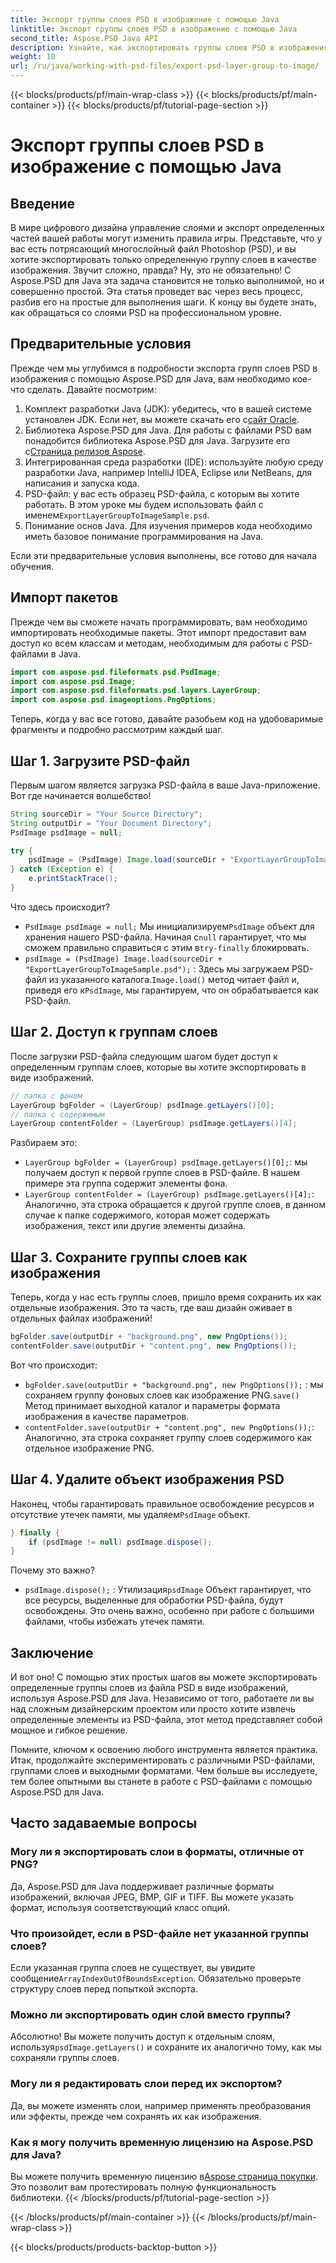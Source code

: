 ```yaml
---
title: Экспорт группы слоев PSD в изображение с помощью Java
linktitle: Экспорт группы слоев PSD в изображение с помощью Java
second_title: Aspose.PSD Java API
description: Узнайте, как экспортировать группы слоев PSD в изображения с помощью Aspose.PSD для Java, с помощью этого пошагового руководства. Идеально подходит для разработчиков и дизайнеров.
weight: 10
url: /ru/java/working-with-psd-files/export-psd-layer-group-to-image/
---
```


{{< blocks/products/pf/main-wrap-class >}}
{{< blocks/products/pf/main-container >}}
{{< blocks/products/pf/tutorial-page-section >}}

# Экспорт группы слоев PSD в изображение с помощью Java

## Введение

В мире цифрового дизайна управление слоями и экспорт определенных частей вашей работы могут изменить правила игры. Представьте, что у вас есть потрясающий многослойный файл Photoshop (PSD), и вы хотите экспортировать только определенную группу слоев в качестве изображения. Звучит сложно, правда? Ну, это не обязательно! С Aspose.PSD для Java эта задача становится не только выполнимой, но и совершенно простой. Эта статья проведет вас через весь процесс, разбив его на простые для выполнения шаги. К концу вы будете знать, как обращаться со слоями PSD на профессиональном уровне.

## Предварительные условия

Прежде чем мы углубимся в подробности экспорта групп слоев PSD в изображения с помощью Aspose.PSD для Java, вам необходимо кое-что сделать. Давайте посмотрим:

1.  Комплект разработки Java (JDK): убедитесь, что в вашей системе установлен JDK. Если нет, вы можете скачать его с[сайт Oracle](https://www.oracle.com/java/technologies/javase-downloads.html).
2. Библиотека Aspose.PSD для Java. Для работы с файлами PSD вам понадобится библиотека Aspose.PSD для Java. Загрузите его с[Страница релизов Aspose](https://releases.aspose.com/psd/java/).
3. Интегрированная среда разработки (IDE): используйте любую среду разработки Java, например IntelliJ IDEA, Eclipse или NetBeans, для написания и запуска кода.
4.  PSD-файл: у вас есть образец PSD-файла, с которым вы хотите работать. В этом уроке мы будем использовать файл с именем`ExportLayerGroupToImageSample.psd`.
5. Понимание основ Java. Для изучения примеров кода необходимо иметь базовое понимание программирования на Java.

Если эти предварительные условия выполнены, все готово для начала обучения.

## Импорт пакетов

Прежде чем вы сможете начать программировать, вам необходимо импортировать необходимые пакеты. Этот импорт предоставит вам доступ ко всем классам и методам, необходимым для работы с PSD-файлами в Java.

```java
import com.aspose.psd.fileformats.psd.PsdImage;
import com.aspose.psd.Image;
import com.aspose.psd.fileformats.psd.layers.LayerGroup;
import com.aspose.psd.imageoptions.PngOptions;
```

Теперь, когда у вас все готово, давайте разобьем код на удобоваримые фрагменты и подробно рассмотрим каждый шаг.

## Шаг 1. Загрузите PSD-файл

Первым шагом является загрузка PSD-файла в ваше Java-приложение. Вот где начинается волшебство!

```java
String sourceDir = "Your Source Directory";
String outputDir = "Your Document Directory";
PsdImage psdImage = null;

try {
    psdImage = (PsdImage) Image.load(sourceDir + "ExportLayerGroupToImageSample.psd");
} catch (Exception e) {
    e.printStackTrace();
}
```

Что здесь происходит?
- `PsdImage psdImage = null;` Мы инициализируем`PsdImage` объект для хранения нашего PSD-файла. Начиная с`null` гарантирует, что мы сможем правильно справиться с этим в`try-finally` блокировать.
- `psdImage = (PsdImage) Image.load(sourceDir + "ExportLayerGroupToImageSample.psd");` : Здесь мы загружаем PSD-файл из указанного каталога.`Image.load()` метод читает файл и, приведя его к`PsdImage`, мы гарантируем, что он обрабатывается как PSD-файл.

## Шаг 2. Доступ к группам слоев

После загрузки PSD-файла следующим шагом будет доступ к определенным группам слоев, которые вы хотите экспортировать в виде изображений.

```java
// папка с фоном
LayerGroup bgFolder = (LayerGroup) psdImage.getLayers()[0];
// папка с содержимым
LayerGroup contentFolder = (LayerGroup) psdImage.getLayers()[4];
```

Разбираем это:
- `LayerGroup bgFolder = (LayerGroup) psdImage.getLayers()[0];`: мы получаем доступ к первой группе слоев в PSD-файле. В нашем примере эта группа содержит элементы фона.
- `LayerGroup contentFolder = (LayerGroup) psdImage.getLayers()[4];`: Аналогично, эта строка обращается к другой группе слоев, в данном случае к папке содержимого, которая может содержать изображения, текст или другие элементы дизайна.

## Шаг 3. Сохраните группы слоев как изображения

Теперь, когда у нас есть группы слоев, пришло время сохранить их как отдельные изображения. Это та часть, где ваш дизайн оживает в отдельных файлах изображений!

```java
bgFolder.save(outputDir + "background.png", new PngOptions());
contentFolder.save(outputDir + "content.png", new PngOptions());
```

Вот что происходит:
- `bgFolder.save(outputDir + "background.png", new PngOptions());` : мы сохраняем группу фоновых слоев как изображение PNG.`save()` Метод принимает выходной каталог и параметры формата изображения в качестве параметров.
- `contentFolder.save(outputDir + "content.png", new PngOptions());`: Аналогично, эта строка сохраняет группу слоев содержимого как отдельное изображение PNG.

## Шаг 4. Удалите объект изображения PSD

 Наконец, чтобы гарантировать правильное освобождение ресурсов и отсутствие утечек памяти, мы удаляем`PsdImage` объект.

```java
} finally {
    if (psdImage != null) psdImage.dispose();
}
```

Почему это важно?
- `psdImage.dispose();` : Утилизация`psdImage` Объект гарантирует, что все ресурсы, выделенные для обработки PSD-файла, будут освобождены. Это очень важно, особенно при работе с большими файлами, чтобы избежать утечек памяти.

## Заключение

И вот оно! С помощью этих простых шагов вы можете экспортировать определенные группы слоев из файла PSD в виде изображений, используя Aspose.PSD для Java. Независимо от того, работаете ли вы над сложным дизайнерским проектом или просто хотите извлечь определенные элементы из PSD-файла, этот метод представляет собой мощное и гибкое решение.

Помните, ключом к освоению любого инструмента является практика. Итак, продолжайте экспериментировать с различными PSD-файлами, группами слоев и выходными форматами. Чем больше вы исследуете, тем более опытными вы станете в работе с PSD-файлами с помощью Aspose.PSD для Java.

## Часто задаваемые вопросы

### Могу ли я экспортировать слои в форматы, отличные от PNG?
Да, Aspose.PSD для Java поддерживает различные форматы изображений, включая JPEG, BMP, GIF и TIFF. Вы можете указать формат, используя соответствующий класс опций.

### Что произойдет, если в PSD-файле нет указанной группы слоев?
 Если указанная группа слоев не существует, вы увидите сообщение`ArrayIndexOutOfBoundsException`. Обязательно проверьте структуру слоев перед попыткой экспорта.

### Можно ли экспортировать один слой вместо группы?
 Абсолютно! Вы можете получить доступ к отдельным слоям, используя`psdImage.getLayers()` и сохраните их аналогично тому, как мы сохраняли группы слоев.

### Могу ли я редактировать слои перед их экспортом?
Да, вы можете изменять слои, например применять преобразования или эффекты, прежде чем сохранять их как изображения.

### Как я могу получить временную лицензию на Aspose.PSD для Java?
 Вы можете получить временную лицензию в[Aspose страница покупки](https://purchase.aspose.com/temporary-license/). Это позволит вам протестировать полную функциональность библиотеки.
{{< /blocks/products/pf/tutorial-page-section >}}

{{< /blocks/products/pf/main-container >}}
{{< /blocks/products/pf/main-wrap-class >}}

{{< blocks/products/products-backtop-button >}}
